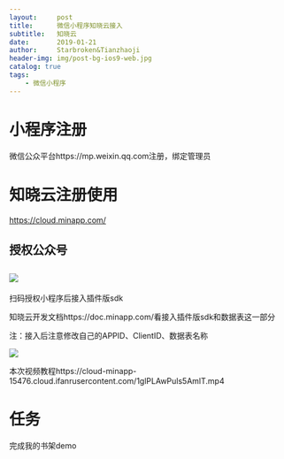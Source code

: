 ```yaml
---
layout:     post
title:      微信小程序知晓云接入
subtitle:   知晓云
date:       2019-01-21
author:     Starbroken&Tianzhaoji
header-img: img/post-bg-ios9-web.jpg
catalog: true
tags:
    - 微信小程序
---
```

# 小程序注册

微信公众平台https://mp.weixin.qq.com注册，绑定管理员

# 知晓云注册使用

https://cloud.minapp.com/

## 授权公众号

## ![](C:\Users\张利云\Desktop\TIM图片20190121104215.jpg)

扫码授权小程序后接入插件版sdk

知晓云开发文档https://doc.minapp.com/看接入插件版sdk和数据表这一部分

注：接入后注意修改自己的APPID、ClientID、数据表名称

![](C:\Users\张利云\Desktop\TIM图片20190121104639.png)

本次视频教程https://cloud-minapp-15476.cloud.ifanrusercontent.com/1glPLAwPuls5AmlT.mp4

# 任务

完成我的书架demo
